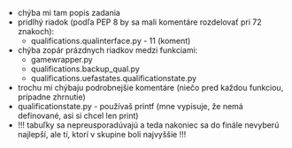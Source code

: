 * chýba mi tam popis zadania
* pridlhý riadok (podľa PEP 8 by sa mali komentáre rozdelovať pri 72 znakoch):
  * qualifications.qualinterface.py - 11 (koment)
* chýba zopár prázdnych riadkov medzi funkciami:
  * gamewrapper.py
  * qualifications.backup_qual.py
  * qualifications.uefastates.qualificationstate.py
* trochu mi chýbaju podrobnejšie komentáre (niečo pred každou funkciou, prípadne zhrnutie)
* qualificationstate.py - používaš printf (mne vypisuje, že nemá definované, asi si chcel len print)
* !!! tabuľky sa nepreusporadúvajú a teda nakoniec sa do finále nevyberú najlepší, ale tí, ktorí v skupine boli najvyššie !!!
